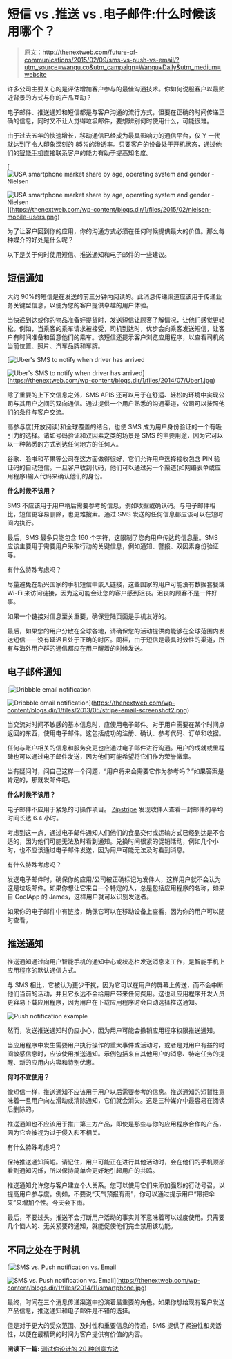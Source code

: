 # 短信 vs .推送 vs .电子邮件:什么时候该用哪个？

> 原文：<http://thenextweb.com/future-of-communications/2015/02/09/sms-vs-push-vs-email/?utm_source=wanqu.co&utm_campaign=Wanqu+Daily&utm_medium=website>

许多公司主要关心的是评估增加客户参与的最佳沟通技术。你如何说服客户以最贴近背景的方式与你的产品互动？

电子邮件、推送通知和短信都是与客户沟通的流行方式，但要在正确的时间传递正确的信息，同时又不让人觉得垃圾邮件，要想辨别何时使用什么，可能很难。

由于过去五年的快速增长，移动通信已经成为最具影响力的通信平台，仅 Y 一代就达到了令人印象深刻的 85%的渗透率。只要客户的设备处于开机状态，通过他们的[智能手机](https://editorial.thenextweb.com/vocabulary/smartphone-2/ "smartphones")直接联系客户的能力有助于提高知名度。

[](https://thenextweb.com/wp-content/blogs.dir/1/files/2015/02/nielsen-mobile-users.png)

[![USA smartphone market share by age, operating system and gender - Nielsen](img/dd4d9cca3780c64be41a0af361ce1936.png)

<noscript><img loading="lazy" class="aligncenter wp-image-833483" src="img/dd4d9cca3780c64be41a0af361ce1936.png" alt="USA smartphone market share by age, operating system and gender - Nielsen" srcset="https://cdn0.tnwcdn.com/wp-content/blogs.dir/1/files/2015/02/nielsen-mobile-users-730x543.png 730w, https://cdn0.tnwcdn.com/wp-content/blogs.dir/1/files/2015/02/nielsen-mobile-users-220x164.png 220w, https://cdn0.tnwcdn.com/wp-content/blogs.dir/1/files/2015/02/nielsen-mobile-users-520x387.png 520w, https://cdn0.tnwcdn.com/wp-content/blogs.dir/1/files/2015/02/nielsen-mobile-users.png 1272w" data-original-src="https://cdn0.tnwcdn.com/wp-content/blogs.dir/1/files/2015/02/nielsen-mobile-users-730x543.png"/></noscript>](https://thenextweb.com/wp-content/blogs.dir/1/files/2015/02/nielsen-mobile-users.png) 

[](https://thenextweb.com/wp-content/blogs.dir/1/files/2015/02/nielsen-mobile-users.png)

为了让客户回到你的应用，你的沟通方式必须在任何时候提供最大的价值。那么每种媒介的好处是什么呢？

以下是关于何时使用短信、推送通知和电子邮件的一些建议。

## 短信通知

大约 90%的短信是在发送的前三分钟内阅读的。此消息传递渠道应该用于传递业务关键型信息，以便为您的客户提供卓越的用户体验。

当快递到达或你的物品准备好提货时，发送短信让顾客了解情况，让他们感觉更轻松。例如，当乘客的乘车请求被接受，司机到达时，优步会向乘客发送短信，让客户有时间准备和留意他们的乘车。该短信还提示客户浏览应用程序，以查看司机的当前位置、照片、汽车品牌和车牌。

[](https://thenextweb.com/wp-content/blogs.dir/1/files/2014/07/Uber1.jpg)

[![Uber's SMS to notify when driver has arrived](img/36e7b0ddc682b097c398c07151eb7c6b.png)

<noscript><img loading="lazy" class="aligncenter wp-image-782935" src="img/36e7b0ddc682b097c398c07151eb7c6b.png" alt="Uber's SMS to notify when driver has arrived" srcset="https://cdn0.tnwcdn.com/wp-content/blogs.dir/1/files/2014/07/Uber1.jpg 730w, https://cdn0.tnwcdn.com/wp-content/blogs.dir/1/files/2014/07/Uber1-220x180.jpg 220w, https://cdn0.tnwcdn.com/wp-content/blogs.dir/1/files/2014/07/Uber1-520x427.jpg 520w, https://cdn0.tnwcdn.com/wp-content/blogs.dir/1/files/2014/07/Uber1-60x50.jpg 60w" data-original-src="https://cdn0.tnwcdn.com/wp-content/blogs.dir/1/files/2014/07/Uber1.jpg"/></noscript>](https://thenextweb.com/wp-content/blogs.dir/1/files/2014/07/Uber1.jpg) 

[](https://thenextweb.com/wp-content/blogs.dir/1/files/2014/07/Uber1.jpg)

除了重要的上下文信息之外，SMS APIS 还可以用于在舒适、轻松的环境中实现公司与其用户之间的双向通信。通过提供一个用户熟悉的沟通渠道，公司可以按照他们的条件与客户交流。

高参与度(开放阅读)和全球覆盖的结合，也使 SMS 成为用户身份验证的一个有吸引力的选择。诸如号码验证和双因素之类的场景是 SMS 的主要用途，因为它可以以一种熟悉的方式到达任何地方的任何人。

谷歌、脸书和苹果等公司在这方面做得很好，它们允许用户选择接收包含 PIN 验证码的自动短信。一旦客户收到代码，他们可以通过另一个渠道(如网络表单或应用程序)输入代码来确认他们的身份。

**什么时候不该用？**

SMS 不应该用于用户稍后需要参考的信息，例如收据或确认码。与电子邮件相比，短信更容易删除，也更难搜索。通过 SMS 发送的任何信息都应该可以在短时间内执行。

最后，SMS 最多只能包含 160 个字符，这限制了您向用户传达的信息量。SMS 应该主要用于需要用户采取行动的关键信息，例如通知、警报、双因素身份验证等。

有什么特殊考虑吗？

尽量避免在新兴国家的手机短信中嵌入链接，这些国家的用户可能没有数据套餐或 Wi-Fi 来访问链接，因为这可能会让您的客户感到沮丧。沮丧的顾客不是一件好事。

如果一个链接对信息至关重要，确保登陆页面是手机友好的。

最后，如果您的用户分散在全球各地，请确保您的活动提供商能够在全球范围内发送短信——没有延迟且处于正确的时区。同样，由于短信是最具时效性的渠道，所有与海外用户群的通信都应在用户醒着的时候发送。

## 电子邮件通知

[![Dribbble email notification](img/ba486a8860f50b066a62d053f2394a49.png)

<noscript><img loading="lazy" class="alignright wp-image-628501" src="img/ba486a8860f50b066a62d053f2394a49.png" alt="Dribbble email notification" srcset="https://cdn0.tnwcdn.com/wp-content/blogs.dir/1/files/2013/05/stripe-email-screenshot2-730x937.png 730w, https://cdn0.tnwcdn.com/wp-content/blogs.dir/1/files/2013/05/stripe-email-screenshot2-220x282.png 220w, https://cdn0.tnwcdn.com/wp-content/blogs.dir/1/files/2013/05/stripe-email-screenshot2-520x667.png 520w, https://cdn0.tnwcdn.com/wp-content/blogs.dir/1/files/2013/05/stripe-email-screenshot2.png 1210w" data-original-src="https://cdn0.tnwcdn.com/wp-content/blogs.dir/1/files/2013/05/stripe-email-screenshot2-730x937.png"/></noscript>](https://thenextweb.com/wp-content/blogs.dir/1/files/2013/05/stripe-email-screenshot2.png) 

当交流对时间不敏感的基本信息时，应使用电子邮件。对于用户需要在某个时间点返回的东西，使用电子邮件。这包括成功的注册、确认、参考代码、订单和收据。

任何与账户相关的信息和服务变更也应通过电子邮件进行沟通。用户的成就或里程碑也可以通过电子邮件发送，因为他们可能希望将它们作为荣誉徽章。

当有疑问时，问自己这样一个问题，“用户将来会需要它作为参考吗？”如果答案是肯定的，那就发邮件吧。

**什么时候不该用？**

电子邮件不应用于紧急的可操作项目。 [Zipstripe](http://www.zipstripe.com/text-vs-email-sms-marketing/) 发现收件人查看一封邮件的平均时间长达 6.4 小时。

考虑到这一点，通过电子邮件通知人们他们的食品交付或运输方式已经到达是不合适的，因为他们可能无法及时看到通知。兑换时间很紧的促销活动，例如几个小时，也不应该通过电子邮件发送，因为用户可能无法及时看到消息。

有什么特殊考虑吗？

发送电子邮件时，确保你的应用/公司被正确标记为发件人，这样用户就不会认为这是垃圾邮件。如果你想让它来自一个特定的人，总是包括应用程序的名称，如来自 CoolApp 的 James，这样用户就可以识别发送者。

如果你的电子邮件中有链接，确保它可以在移动设备上查看，因为你的用户可以随时查看。

## 推送通知

推送通知通过向用户智能手机的通知中心或状态栏发送消息来工作，是智能手机上应用程序的默认通信方式。

与 SMS 相比，它被认为更少干扰，因为它可以在用户的屏幕上传送，而不会中断他们当前的活动，并且它永远不会给用户带来任何费用。这也让应用程序开发人员更容易下载应用程序，因为用户在下载应用程序时会自动选择推送通知。

<noscript><img loading="lazy" class="alignright wp-image-763032" src="img/b189703da0e607219c5b07f8b21f6fa5.png" alt="Push notification example " srcset="https://cdn0.tnwcdn.com/wp-content/blogs.dir/1/files/2014/05/push_example_02.png 640w, https://cdn0.tnwcdn.com/wp-content/blogs.dir/1/files/2014/05/push_example_02-220x390.png 220w, https://cdn0.tnwcdn.com/wp-content/blogs.dir/1/files/2014/05/push_example_02-520x923.png 520w" data-original-src="https://cdn0.tnwcdn.com/wp-content/blogs.dir/1/files/2014/05/push_example_02.png"/></noscript>

然而，发送推送通知时仍应小心，因为用户可能会撤销应用程序权限推送通知。

当应用程序中发生需要用户执行操作的重大事件或活动时，或者是对用户有益的时间敏感信息时，应该使用推送通知。示例包括来自其他用户的消息、特定任务的提醒、新的应用内内容和特别优惠。

**何时不宜使用？**

像短信一样，推送通知不应该用于用户以后需要参考的信息。推送通知的短暂性意味着一旦用户向左滑动或清除通知，它们就会消失。这是三种媒介中最容易在阅读后删除的。

推送通知也不应该用于推广第三方产品，即使是那些与你的应用程序合作的产品，因为它会被视为过于侵入和不相关。

有什么特殊考虑吗？

保持推送通知简短。请记住，用户可能正在进行其他活动时，会在他们的手机顶部看到通知闪烁，所以保持简单会更好地引起用户的共鸣。

推送通知允许您与客户建立个人关系。您可以使用它们来添加强烈的行动号召，以提高用户参与度。例如，不要说“天气预报有雨”，你可以通过提示用户“带把伞来”来增加个性。今天会下雨。

最后，不要过头。推送不会打断用户活动的事实并不意味着可以过度使用。只需要几个恼人的、无关紧要的通知，就能促使他们完全禁用该功能。

## 不同之处在于时机

[](https://thenextweb.com/wp-content/blogs.dir/1/files/2014/11/smartphone.jpg)

[![SMS vs. Push notification vs. Email](img/a12923a8877071fc774a9fc7b3c68f88.png)

<noscript><img loading="lazy" class="aligncenter wp-image-813138 size-fullwidth_post" src="img/a12923a8877071fc774a9fc7b3c68f88.png" alt="SMS vs. Push notification vs. Email" srcset="https://cdn0.tnwcdn.com/wp-content/blogs.dir/1/files/2014/11/smartphone-730x405.jpg 730w, https://cdn0.tnwcdn.com/wp-content/blogs.dir/1/files/2014/11/smartphone-220x122.jpg 220w, https://cdn0.tnwcdn.com/wp-content/blogs.dir/1/files/2014/11/smartphone-520x289.jpg 520w, https://cdn0.tnwcdn.com/wp-content/blogs.dir/1/files/2014/11/smartphone.jpg 2000w" data-original-src="https://cdn0.tnwcdn.com/wp-content/blogs.dir/1/files/2014/11/smartphone-730x405.jpg"/></noscript>](https://thenextweb.com/wp-content/blogs.dir/1/files/2014/11/smartphone.jpg) 

[](https://thenextweb.com/wp-content/blogs.dir/1/files/2014/11/smartphone.jpg)

最终，时间在三个消息传递渠道中扮演着最重要的角色。如果你想给现有客户发送产品信息，推送通知和电子邮件是不错的选择。

但是对于更大的受众范围、及时性和重要信息的传递，SMS 提供了紧迫性和灵活性，以便在最精确的时间为客户提供有价值的内容。

**阅读下一篇:** [测试你设计的 20 种创意方法](https://thenextweb.com/news/20-creative-ways-test-design)